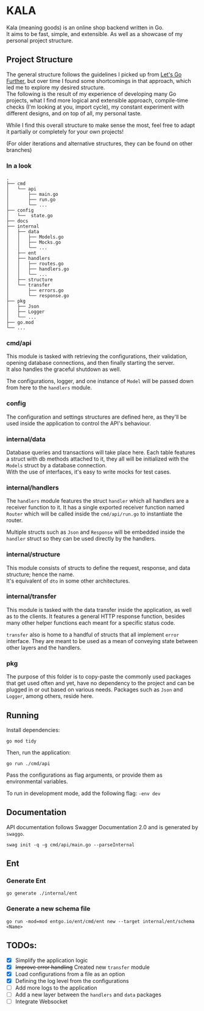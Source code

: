# KALA

Kala (meaning goods) is an online shop backend written in Go.  
It aims to be fast, simple, and extensible. As well as a showcase of my personal project structure.

## Project Structure

The general structure follows the guidelines I picked up
from [Let's Go Further](https://lets-go-further.alexedwards.net/),
but over time I found some shortcomings in that approach, which led me to explore my desired structure.  
The following is the result of my experience of developing many Go projects, what I find more logical and extensible
approach,
compile-time checks (I'm looking at you, import cycle), my constant experiment with different designs, and on top of all,
my personal taste.

While I find this overall structure to make sense the most, feel free to adapt it partially or completely for your own
projects!

(For older iterations and alternative structures, they can be found on other branches)

### In a look

```
.
├── cmd
│   └── api
│       ├── main.go
│       ├── run.go
│       └── ...
├── config
│   └──  state.go
├── docs
├── internal
│   ├── data
│   │   ├── Models.go
│   │   ├── Mocks.go
│   │   └── ...
│   ├── ent
│   ├── handlers
│   │   ├── routes.go
│   │   ├── handlers.go
│   │   └── ...
│   ├── structure
│   └── transfer
│       ├── errors.go
│       └── response.go
├── pkg
│   ├── Json
│   ├── Logger
│   └── ...
├── go.mod
└── ...
```

### cmd/api

This module is tasked with retrieving the configurations, their validation, opening database connections, and then
finally starting the server.  
It also handles the graceful shutdown as well.

The configurations, logger, and one instance of `Model` will be passed down from here to the `handlers` module.

### config

The configuration and settings structures are defined here, as they'll be used inside the application to control the API's
behaviour.

### internal/data

Database queries and transactions will take place here. Each table features a struct with db methods attached to it,
they all will be initialized with the `Models` struct by a database connection.  
With the use of interfaces, it's easy to write mocks for test cases.

### internal/handlers

The `handlers` module features the struct `handler` which all handlers are a receiver function to it. It has a single
exported receiver function named `Router` which will be called inside the `cmd/api/run.go` to instantiate the router.

Multiple structs such as `Json` and `Response` will be embedded inside the `handler` struct so they can be used directly
by the handlers.

### internal/structure

This module consists of structs to define the request, response, and data structure; hence the name.  
It's equivalent of `dto` in some other architectures.

### internal/transfer

This module is tasked with the data transfer inside the application, as well as to the clients. It features a general
HTTP response function, besides many other helper functions each meant for a specific status code.

`transfer` also is home to a handful of structs that all implement `error` interface. They are meant to be used as a mean
of conveying state between other layers and the handlers.

### pkg

The purpose of this folder is to copy-paste the commonly used packages that get used often and yet, have no dependency
to the project and can be plugged in or out based on various needs. Packages such as `Json` and `Logger`, among others,
reside here.

## Running

Install dependencies:

```shell
go mod tidy
```

Then, run the application:

```shell
go run ./cmd/api 
```

Pass the configurations as flag arguments, or provide them as environmental variables.

To run in development mode, add the following flag: `-env dev`

## Documentation

API documentation follows Swagger Documentation 2.0 and is generated by `swaggo`.

```shell
swag init -q -g cmd/api/main.go --parseInternal
```

## Ent

### Generate Ent

```shell
go generate ./internal/ent
```

### Generate a new schema file

```shell
go run -mod=mod entgo.io/ent/cmd/ent new --target internal/ent/schema <Name>
```

## TODOs:

- [x] Simplify the application logic
- [x] ~~Improve error handling~~ Created new `transfer` module
- [x] Load configurations from a file as an option
- [x] Defining the log level from the configurations
- [ ] Add more logs to the application
- [ ] Add a new layer between the `handlers` and `data` packages
- [ ] Integrate Websocket
